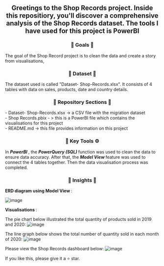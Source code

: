 <div align="center"> <h2 align="center"> Greetings to the Shop Records project. Inside this repositiory, you'll discover a comprehensive analysis of the Shop Records dataset. The tools I have used for this project is PowerBI </h2> </div>

<div align="center"> <h3 align="center"> 🎯 Goals 🎯 </h3> </div>
The goal of the Shop Record project is to clean the data and create a story from visualisations, 

<div align="center"> <h3 align="center"> 🔢 Dataset 🔢 </h3> </div>
The dataset used is called "Dataset- Shop-Records.xlsx". It consists of 4 tables with data on sales, products, date and country details.

<div align="center"> <h3 align="center"> 📂 Repository Sections 📂 </h3> </div> 
- Dataset- Shop-Records.xlsx -> a CSV file with the migration dataset <br>
- Shop Records.pbix - > this is a PowerBI file which contains the visualisations for this project <br>
- README.md -> this file provides information on this project <br> </div

<div align="center"> <h3 align="center"> 🔑 Key Tools ⚙️ </h3> </div>
In <b><i> PowerBI </i></b>, the <b><i> PowerQuery (SQL) </i></b> function was used to clean the data to ensure data accuracy. After that, the <b><i> Model View </i></b> feature was used to connect the 4 tables together. Then the data visualisation process was completed.

<div align="center"> <h3 align="center"> 🧐 Insights 🧐 </h3> </div>

<b> ERD diagram using Model View </b>: 

![image](https://github.com/TharsikaSri/PowerBI-ShopRecordsDS/assets/150933187/22f3a890-7419-461f-ba5c-d17a69cab2e2)

<b> Visualisations </b>: 

The pie chart below illustrated the total quantity of products sold in 2019 and 2020:
![image](https://github.com/TharsikaSri/PowerBI-ShopRecordsDS/assets/150933187/50e12dee-d76b-4009-9aca-2fc44b1888b2)

The line graph below shows the total number of quantity sold in each month of 2020:
![image](https://github.com/TharsikaSri/PowerBI-ShopRecordsDS/assets/150933187/7fe01ac1-692f-403c-af84-ab245eb8ff98)

Please view the Shop Records dashboard below:
![image](https://github.com/TharsikaSri/PowerBI-ShopRecordsDS/assets/150933187/7e49eb2f-2663-4fee-a59d-80a8a32bb55e)

If you like this, please give it a ⭐ star.

